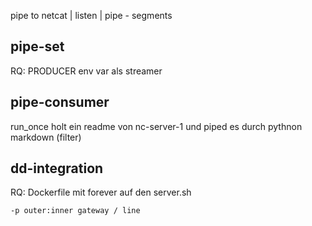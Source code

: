pipe to netcat | listen | pipe - segments



## pipe-set

RQ: PRODUCER env var als streamer


## pipe-consumer

run_once holt ein readme von nc-server-1 und piped es durch pythnon markdown (filter)


## dd-integration

RQ: Dockerfile mit forever auf den server.sh

	-p outer:inner gateway / line

##
